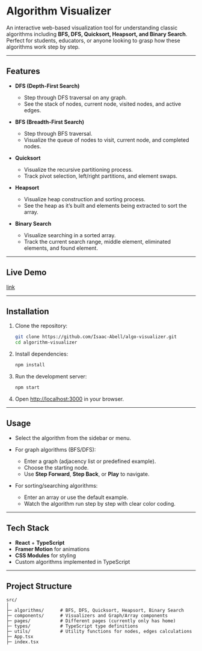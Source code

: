 # Algorithm Visualizer

An interactive web-based visualization tool for understanding classic algorithms including **BFS, DFS, Quicksort, Heapsort, and Binary Search**. Perfect for students, educators, or anyone looking to grasp how these algorithms work step by step.

---

## Features

* **DFS (Depth-First Search)**

  * Step through DFS traversal on any graph.
  * See the stack of nodes, current node, visited nodes, and active edges.

* **BFS (Breadth-First Search)**

  * Step through BFS traversal.
  * Visualize the queue of nodes to visit, current node, and completed nodes.

* **Quicksort**

  * Visualize the recursive partitioning process.
  * Track pivot selection, left/right partitions, and element swaps.

* **Heapsort**

  * Visualize heap construction and sorting process.
  * See the heap as it’s built and elements being extracted to sort the array.

* **Binary Search**

  * Visualize searching in a sorted array.
  * Track the current search range, middle element, eliminated elements, and found element.

---

## Live Demo

[link](https://isaacabell.com/algo-visualizer/)

---

## Installation

1. Clone the repository:

   ```bash
   git clone https://github.com/Isaac-Abell/algo-visualizer.git
   cd algorithm-visualizer
   ```

2. Install dependencies:

   ```bash
   npm install
   ```

3. Run the development server:

   ```bash
   npm start
   ```

4. Open [http://localhost:3000](http://localhost:3000) in your browser.

---

## Usage

* Select the algorithm from the sidebar or menu.
* For graph algorithms (BFS/DFS):

  * Enter a graph (adjacency list or predefined example).
  * Choose the starting node.
  * Use **Step Forward**, **Step Back**, or **Play** to navigate.
* For sorting/searching algorithms:

  * Enter an array or use the default example.
  * Watch the algorithm run step by step with clear color coding.

---

## Tech Stack

* **React** + **TypeScript**
* **Framer Motion** for animations
* **CSS Modules** for styling
* Custom algorithms implemented in TypeScript

---

## Project Structure

```
src/
│
├─ algorithms/      # BFS, DFS, Quicksort, Heapsort, Binary Search
├─ components/      # Visualizers and Graph/Array components
├─ pages/           # Different pages (currently only has home)
├─ types/           # TypeScript type definitions
├─ utils/           # Utility functions for nodes, edges calculations
├─ App.tsx
├─ index.tsx
```

